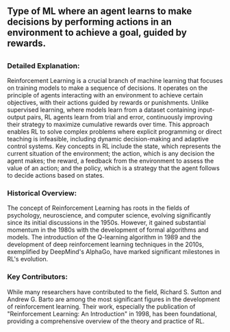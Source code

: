 ## Type of ML where an agent learns to make decisions by performing actions in an environment to achieve a goal, guided by rewards.
##

### Detailed Explanation:

Reinforcement Learning is a crucial branch of machine learning that focuses on training models to make a sequence of decisions. It operates on the principle of agents interacting with an environment to achieve certain objectives, with their actions guided by rewards or punishments. Unlike supervised learning, where models learn from a dataset containing input-output pairs, RL agents learn from trial and error, continuously improving their strategy to maximize cumulative rewards over time. This approach enables RL to solve complex problems where explicit programming or direct teaching is infeasible, including dynamic decision-making and adaptive control systems. Key concepts in RL include the state, which represents the current situation of the environment; the action, which is any decision the agent makes; the reward, a feedback from the environment to assess the value of an action; and the policy, which is a strategy that the agent follows to decide actions based on states.

### Historical Overview:

The concept of Reinforcement Learning has roots in the fields of psychology, neuroscience, and computer science, evolving significantly since its initial discussions in the 1950s. However, it gained substantial momentum in the 1980s with the development of formal algorithms and models. The introduction of the Q-learning algorithm in 1989 and the development of deep reinforcement learning techniques in the 2010s, exemplified by DeepMind's AlphaGo, have marked significant milestones in RL's evolution.

### Key Contributors:

While many researchers have contributed to the field, Richard S. Sutton and Andrew G. Barto are among the most significant figures in the development of reinforcement learning. Their work, especially the publication of "Reinforcement Learning: An Introduction" in 1998, has been foundational, providing a comprehensive overview of the theory and practice of RL.

